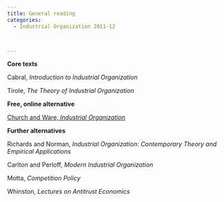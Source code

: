 ```yaml
---
title: General reading
categories:
  - Industrial Organization 2011-12



---
```

<b>Core texts</b>

Cabral, <i>Introduction to Industrial Organization</i>

Tirole, <i>The Theory of Industrial Organization</i>



<b>Free, online alternative</b>


<a href="https://works.bepress.com/cgi/viewcontent.cgi?article=1022&amp;context=jeffrey_church">Church and Ware, <i>Industrial Organization</i></a>



<b>Further alternatives</b> &nbsp; 

 Richards and   Norman, <i>Industrial Organization: Contemporary Theory and Empirical Applications</i><i>

</i>  Carlton and Perloff, <i>Modern Industrial Organization</i><i>

</i>  Motta, <i>Competition Policy</i> 

 Whinston, <i>Lectures on Antitrust Economics</i> 